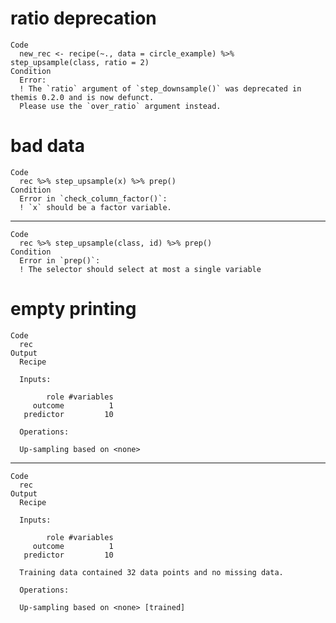 # ratio deprecation

    Code
      new_rec <- recipe(~., data = circle_example) %>% step_upsample(class, ratio = 2)
    Condition
      Error:
      ! The `ratio` argument of `step_downsample()` was deprecated in themis 0.2.0 and is now defunct.
      Please use the `over_ratio` argument instead.

# bad data

    Code
      rec %>% step_upsample(x) %>% prep()
    Condition
      Error in `check_column_factor()`:
      ! `x` should be a factor variable.

---

    Code
      rec %>% step_upsample(class, id) %>% prep()
    Condition
      Error in `prep()`:
      ! The selector should select at most a single variable

# empty printing

    Code
      rec
    Output
      Recipe
      
      Inputs:
      
            role #variables
         outcome          1
       predictor         10
      
      Operations:
      
      Up-sampling based on <none>

---

    Code
      rec
    Output
      Recipe
      
      Inputs:
      
            role #variables
         outcome          1
       predictor         10
      
      Training data contained 32 data points and no missing data.
      
      Operations:
      
      Up-sampling based on <none> [trained]

